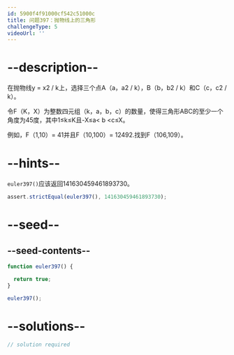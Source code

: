 ```yaml
---
id: 5900f4f91000cf542c51000c
title: 问题397：抛物线上的三角形
challengeType: 5
videoUrl: ''
---
```


# --description--

在抛物线y = x2 / k上，选择三个点A（a，a2 / k），B（b，b2 / k）和C（c，c2 / k）。

令F（K，X）为整数四元组（k，a，b，c）的数量，使得三角形ABC的至少一个角度为45度，其中1≤k≤K且-X≤a&lt; b &lt;c≤X。

例如，F（1,10）= 41并且F（10,100）= 12492.找到F（106,109）。

# --hints--

`euler397()`应该返回141630459461893730。

```js
assert.strictEqual(euler397(), 141630459461893730);
```

# --seed--

## --seed-contents--

```js
function euler397() {

  return true;
}

euler397();
```

# --solutions--

```js
// solution required
```
